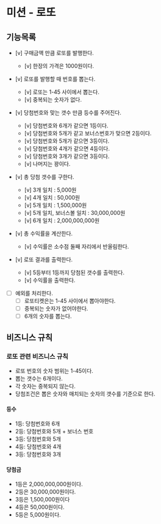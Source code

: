 # 미션 - 로또

## 기능목록

- [v] 구매금액 만큼 로또를 발행한다.
  - [v] 한장의 가격은 1000원이다.
  
- [v] 로또를 발행할 때 번호를 뽑는다.
  - [v] 로또는 1-45 사이에서 뽑는다.
  - [v] 중복되는 숫자가 없다.

- [v] 당첨번호와 맞는 갯수 만큼 등수를 주어진다.
  - [v] 당첨번호와 6개가 같으면 1등이다.
  - [v] 당첨번호와 5개가 같고 보너스번호가 맞으면 2등이다.
  - [v] 당첨번호와 5개가 같으면 3등이다.
  - [v] 당첨번호와 4개가 같으면 4등이다.
  - [v] 당첨번호와 3개가 같으면 3등이다.
  - [v] 나머지는 꽝이다.

- [v] 총 당첨 갯수를 구한다.
  - [v] 3개 일치 : 5,000원
  - [v] 4개 일치 : 50,000원
  - [v] 5개 일치 : 1,500,000원
  - [v] 5개 일치, 보너스볼 일치 : 30,000,000원
  - [v] 6개 일치 : 2,000,000,000원

- [v] 총 수익률을 계산한다.
  - [v] 수익률은 소수점 둘째 자리에서 반올림한다.

- [v] 로또 결과를 출력한다.
  - [v] 5등부터 1등까지 당첨된 갯수를 출력한다.
  - [v] 수익률을 출력한다.

- [ ] 예외를 처리한다.
  - [ ] 로또티켓은는 1-45 사이에서 뽑아야한다.
  - [ ] 중복되는 숫자가 없어야한다.
  - [ ] 6개의 숫자를 뽑는다.

## 비즈니스 규칙

### 로또 관련 비즈니스 규칙

- 로또 번호의 숫자 범위는 1-45이다.
- 뽑는 갯수는 6개이다.
- 각 숫자는 중복되지 않는다.
- 당첨조건은 뽑은 숫자와 매치되는 숫자의 갯수를 기준으로 한다.

#### 등수

- 1등: 당첨번호와 6개
- 2등: 당첨번호와 5개 + 보너스 번호
- 3등: 당첨번호와 5개
- 4등: 당첨번호와 4개
- 3등: 당첨번호와 3개

#### 당첨금

- 1등은 2,000,000,000원이다.
- 2등은 30,000,000원이다.
- 3등은 1,500,000원이다
- 4등은 50,000원이다.
- 5등은 5,000원이다.
